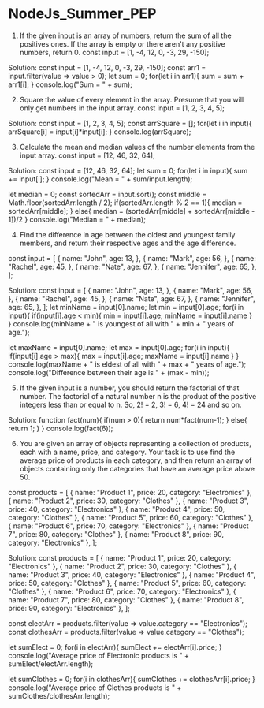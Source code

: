 ﻿# NodeJs_Summer_PEP
 
1. If the given input is an array of numbers, return the sum of all the positives ones. If the array is empty or there aren't any positive numbers, return 0.
const input = [1, -4, 12, 0, -3, 29, -150];

Solution:
const input = [1, -4, 12, 0, -3, 29, -150]; 
const arr1 = input.filter(value => value > 0);
let sum = 0;
for(let i in arr1){
sum = sum + arr1[i];
}
console.log("Sum = " + sum);


2. Square the value of every element in the array. Presume that you will only get numbers in the input array.
const input = [1, 2, 3, 4, 5];

Solution:
const input = [1, 2, 3, 4, 5];
const arrSquare = [];
for(let i in input){
arrSquare[i] = input[i]*input[i];
}
console.log(arrSquare);


3. Calculate the mean and median values of the number elements from the input array.
const input = [12, 46, 32, 64];

Solution:
const input = [12, 46, 32, 64];
let sum = 0; 
for(let i in input){
sum += input[i];
}
console.log("Mean = " + sum/input.length);

let median = 0;
const sortedArr = input.sort();
const middle = Math.floor(sortedArr.length / 2);
if(sortedArr.length % 2 == 1){
median = sortedArr[middle];
}
else{
median = (sortedArr[middle] + sortedArr[middle - 1])/2
}
console.log("Median = " + median);


4. Find the difference in age between the oldest and youngest family members, and return their respective ages and the age difference.


const input = [
 {
   name: "John",
   age: 13,
 },
 {
   name: "Mark",
   age: 56,
 },
 {
   name: "Rachel",
   age: 45,
 },
 {
   name: "Nate",
   age: 67,
 },
 {
   name: "Jennifer",
   age: 65,
 },
];

Solution:
const input = [
 {
   name: "John",
   age: 13,
 },
 {
   name: "Mark",
   age: 56,
 },
 {
   name: "Rachel",
   age: 45,
 },
 {
   name: "Nate",
   age: 67,
 },
 {
   name: "Jennifer",
   age: 65,
 },
];
let minName = input[0].name;
let min = input[0].age;
for(i in input){
if(input[i].age < min){
min = input[i].age;
minName = input[i].name
}
}
console.log(minName + " is youngest of all with " + min + " years of age.");

let maxName = input[0].name;
let max = input[0].age;
for(i in input){
if(input[i].age > max){
max = input[i].age;
maxName = input[i].name
}
}
console.log(maxName + " is eldest of all with " + max + " years of age.");
console.log("Difference between their age is " + (max - min));


5. If the given input is a number, you should return the factorial of that number. The factorial of a natural number n is the product of the positive integers less than or equal to n. So, 2! = 2, 3! = 6, 4! = 24 and so on.

Solution: 
function fact(num){
if(num > 0){
return num*fact(num-1);
}
else{
return 1;
}
}
console.log(fact(6));


6. You are given an array of objects representing a collection of products, each with a name, price, and category. Your task is to use find the average price of products in each category, and then return an array of objects containing only the categories that have an average price above 50.


const products = [
 { name: "Product 1", price: 20, category: "Electronics" },
 { name: "Product 2", price: 30, category: "Clothes" },
 { name: "Product 3", price: 40, category: "Electronics" },
 { name: "Product 4", price: 50, category: "Clothes" },
 { name: "Product 5", price: 60, category: "Clothes" },
 { name: "Product 6", price: 70, category: "Electronics" },
 { name: "Product 7", price: 80, category: "Clothes" },
 { name: "Product 8", price: 90, category: "Electronics" },
];

Solution: const products = [
 { name: "Product 1", price: 20, category: "Electronics" },
 { name: "Product 2", price: 30, category: "Clothes" },
 { name: "Product 3", price: 40, category: "Electronics" },
 { name: "Product 4", price: 50, category: "Clothes" },
 { name: "Product 5", price: 60, category: "Clothes" },
 { name: "Product 6", price: 70, category: "Electronics" },
 { name: "Product 7", price: 80, category: "Clothes" },
 { name: "Product 8", price: 90, category: "Electronics" },
];

const electArr = products.filter(value => value.category == "Electronics");
const clothesArr = products.filter(value => value.category == "Clothes");

let sumElect = 0;
for(i in electArr){
sumElect += electArr[i].price;
}
console.log("Average price of Electronic products is " + sumElect/electArr.length);

let sumClothes = 0;
for(i in clothesArr){
sumClothes += clothesArr[i].price;
}
console.log("Average price of Clothes products is " + sumClothes/clothesArr.length);
